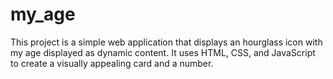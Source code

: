 # my_age
This project is a simple web application that displays an hourglass icon with my age displayed as dynamic content. It uses HTML, CSS, and JavaScript to create a visually appealing card and a number.
